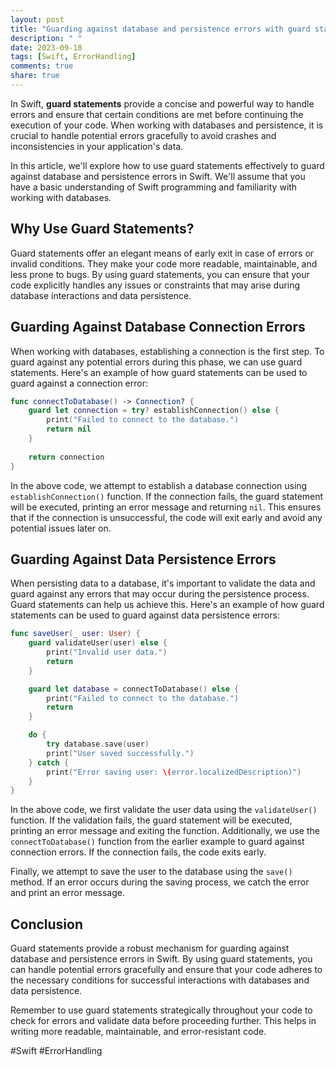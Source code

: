 ```yaml
---
layout: post
title: "Guarding against database and persistence errors with guard statements in Swift"
description: " "
date: 2023-09-18
tags: [Swift, ErrorHandling]
comments: true
share: true
---
```


In Swift, **guard statements** provide a concise and powerful way to handle errors and ensure that certain conditions are met before continuing the execution of your code. When working with databases and persistence, it is crucial to handle potential errors gracefully to avoid crashes and inconsistencies in your application's data.

In this article, we'll explore how to use guard statements effectively to guard against database and persistence errors in Swift. We'll assume that you have a basic understanding of Swift programming and familiarity with working with databases.

## Why Use Guard Statements?

Guard statements offer an elegant means of early exit in case of errors or invalid conditions. They make your code more readable, maintainable, and less prone to bugs. By using guard statements, you can ensure that your code explicitly handles any issues or constraints that may arise during database interactions and data persistence.

## Guarding Against Database Connection Errors

When working with databases, establishing a connection is the first step. To guard against any potential errors during this phase, we can use guard statements. Here's an example of how guard statements can be used to guard against a connection error:

```swift
func connectToDatabase() -> Connection? {
    guard let connection = try? establishConnection() else {
        print("Failed to connect to the database.")
        return nil
    }
    
    return connection
}
```

In the above code, we attempt to establish a database connection using `establishConnection()` function. If the connection fails, the guard statement will be executed, printing an error message and returning `nil`. This ensures that if the connection is unsuccessful, the code will exit early and avoid any potential issues later on.

## Guarding Against Data Persistence Errors

When persisting data to a database, it's important to validate the data and guard against any errors that may occur during the persistence process. Guard statements can help us achieve this. Here's an example of how guard statements can be used to guard against data persistence errors:

```swift
func saveUser(_ user: User) {
    guard validateUser(user) else {
        print("Invalid user data.")
        return
    }

    guard let database = connectToDatabase() else {
        print("Failed to connect to the database.")
        return
    }

    do {
        try database.save(user)
        print("User saved successfully.")
    } catch {
        print("Error saving user: \(error.localizedDescription)")
    }
}
```

In the above code, we first validate the user data using the `validateUser()` function. If the validation fails, the guard statement will be executed, printing an error message and exiting the function. Additionally, we use the `connectToDatabase()` function from the earlier example to guard against connection errors. If the connection fails, the code exits early.

Finally, we attempt to save the user to the database using the `save()` method. If an error occurs during the saving process, we catch the error and print an error message.

## Conclusion

Guard statements provide a robust mechanism for guarding against database and persistence errors in Swift. By using guard statements, you can handle potential errors gracefully and ensure that your code adheres to the necessary conditions for successful interactions with databases and data persistence.

Remember to use guard statements strategically throughout your code to check for errors and validate data before proceeding further. This helps in writing more readable, maintainable, and error-resistant code.

#Swift #ErrorHandling